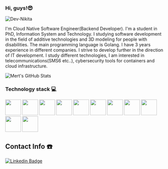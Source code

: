 ### Hi, guys!😎

<p align="left"> <img src="https://komarev.com/ghpvc/?username=Dev-Nikita&label=Profile%20views&color=0e75b6&style=flat" alt="Dev-Nikita" /> </p>

I'm Cloud Native Software Engineer(Backend Developer). I'm a student in PhD, Information System and Technology.  I studying software development in the field of additive technologies and 3D modeling for people with disabilities. The main programming language is Golang. I have 3 years experience in different companies. I strive to develop further in the direction of IT development. I study different technologies, I am interested in telecommunications(SMS6 etc..), cybersecurity tools for containers and cloud infrastructure.

![Mert's GitHub Stats](https://github-readme-stats.vercel.app/api?username=Dev-Nikita&show_icons=true)


### Technology stack 💻

<code><a href="https://go.dev/" target="_blank"><img height="50" src="https://www.vectorlogo.zone/logos/golang/golang-ar21.svg"></a></code>
<code><a href="https://cloud.google.com/" target="_blank"><img height="50" src="https://www.vectorlogo.zone/logos/google_cloud/google_cloud-icon.svg"></a></code>
<code><a href="https://www.docker.com/" target="_blank"><img height="50" src="https://www.vectorlogo.zone/logos/docker/docker-ar21.svg"></a></code>
<code><a href="https://aws.amazon.com/" target="_blank"><img height="50" src="https://www.vectorlogo.zone/logos/amazon_aws/amazon_aws-ar21.svg"></a></code>
<code><a href="https://azure.microsoft.com/" target="_blank"><img height="50" src="https://www.vectorlogo.zone/logos/microsoft_azure/microsoft_azure-ar21.svg"></a></code>
<code><a href="https://kubernetes.io/" target="_blank"><img height="50" src="https://www.vectorlogo.zone/logos/kubernetes/kubernetes-ar21.svg"></a></code>
<code><a href="https://www.linuxfoundation.org/" target="_blank"><img height="50" src="https://www.vectorlogo.zone/logos/linuxfoundation/linuxfoundation-ar21.svg"></a></code>
<code><a href="https://www.hashicorp.com/" target="_blank"><img height="50" src="https://www.vectorlogo.zone/logos/hashicorp/hashicorp-ar21.svg"></a></code>
<code><a href="https://docs.microsoft.com/tr-tr/dotnet/welcome" target="_blank"><img height="50" src="https://www.vectorlogo.zone/logos/dotnet/dotnet-ar21.svg"></a></code>
<code><a href="https://tr.wordpress.org/" target="_blank"><img height="50" src="https://www.vectorlogo.zone/logos/wordpress/wordpress-ar21.svg"></a></code>
<code><a href="https://git-scm.com/" target="_blank"><img height="50" src="https://www.vectorlogo.zone/logos/git-scm/git-scm-ar21.svg"></a></code>

## Contact Info ☎️
[![Linkedin Badge](https://img.shields.io/badge/https%3A%2F%2F-www.linkedin.com%2Fin%2Fnikita--t--788846197%2F-blue)](https://www.linkedin.com/in/nikita-t-788846197/)

